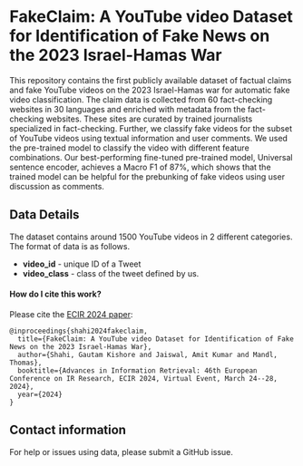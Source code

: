 # FakeClaim: A YouTube video Dataset for Identification of Fake News on the 2023 Israel-Hamas War


This repository contains the first publicly available dataset of factual claims and fake YouTube videos on the 2023 Israel-Hamas war for automatic fake video classification. 
The claim data is collected from 60 fact-checking websites in 30 languages and enriched with metadata from the fact-checking websites. 
These sites are curated by trained journalists specialized in fact-checking. Further, we classify fake videos for the subset of YouTube videos using textual information and user comments. 
We used the pre-trained model to classify the video with different feature combinations. Our best-performing fine-tuned pre-trained model, Universal sentence encoder, 
achieves a Macro F1 of 87%, which shows that the trained model can be helpful for the prebunking of fake videos using user discussion as comments.

## Data Details
The dataset contains around 1500 YouTube videos in 2 different categories. The format of data is as follows.

* **video_id** - unique ID of a Tweet
* **video_class** - class of the tweet defined by us.


#### How do I cite this work?

Please cite the [ECIR 2024 paper](https://doi.org/10.1016/j.osnem.2020.100104):

```
@inproceedings{shahi2024fakeclaim,
  title={FakeClaim: A YouTube video Dataset for Identification of Fake News on the 2023 Israel-Hamas War},
  author={Shahi, Gautam Kishore and Jaiswal, Amit Kumar and Mandl, Thomas},
  booktitle={Advances in Information Retrieval: 46th European Conference on IR Research, ECIR 2024, Virtual Event, March 24--28, 2024},
  year={2024}
}
```


## Contact information

For help or issues using data, please submit a GitHub issue.
